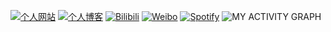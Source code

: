 [![个人网站](https://img.shields.io/badge/网络驿站-MySite-green?style=for-the-badge)](https://webrelay.cn/) 
[![个人博客](https://img.shields.io/badge/BLOG%20OF%20青橙-MyBlog-orange?style=for-the-badge)](https://blog.webrelay.cn/) 
[![Bilibili](https://img.shields.io/badge/青木登-Bilibili-blue?logo=bilibili&style=for-the-badge)](https://space.bilibili.com/88877294) 
[![Weibo](https://img.shields.io/badge/李青木登-Weibo-red?logo=sina%20weibo&style=for-the-badge)](https://weibo.com/orangelegy) 
[![Spotify](https://img.shields.io/badge/青橙-Spotify-green?logo=spotify&style=for-the-badge)](https://open.spotify.com/user/31t3l5qo65q67g2nudyopovt6kgi) 
![MY ACTIVITY GRAPH](https://github-readme-activity-graph.cyclic.app/graph?username=orangelegy&theme=github-compact)
<!--
**orangelegy/orangelegy** is a ✨ _special_ ✨ repository because its `README.md` (this file) appears on your GitHub profile.

Here are some ideas to get you started:

- 🔭 I’m currently working on ...
- 🌱 I’m currently learning ...
- 👯 I’m looking to collaborate on ...
- 🤔 I’m looking for help with ...
- 💬 Ask me about ...
- 📫 How to reach me: ...
- 😄 Pronouns: ...
- ⚡ Fun fact: ...
-->

